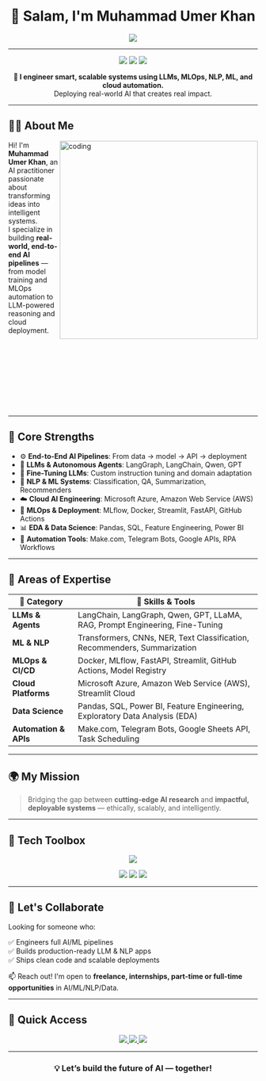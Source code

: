 <!-- MuhammadUmerKhan/MuhammadUmerKhan README.md -->

<h1 align="center">👋 Salam, I'm Muhammad Umer Khan</h1>

<p align="center">
  <img src="https://readme-typing-svg.herokuapp.com?font=Fira+Code&size=25&pause=500&center=true&vCenter=true&color=00EFFF&width=1000&height=50&lines=AI+%7C+ML+%7C+NLP+%7C+LLMs+%7C+MLOps+%7C+Cloud+%7C+Automation;Building+End-to-End+AI+Solutions+that+Scale+%F0%9F%94%A5;From+Research+to+Production+Deployment" />
</p>

---

<p align="center">
  <img src="https://img.shields.io/badge/AI%20Engineer-ML%2C%20LLMs%2C%20NLP%2C%20MLOps-blue?style=flat-square" />
  <img src="https://img.shields.io/badge/Cloud-AWS%20%7C%20Azure-0abde3?style=flat-square" />
  <img src="https://img.shields.io/badge/Open%20to-Remote%20%7C%20Hybrid%20%7C%20Collabs-success?style=flat-square" />
</p>

<p align="center"><strong>🔧 I engineer smart, scalable systems using LLMs, MLOps, NLP, ML, and cloud automation.</strong><br/>
Deploying real-world AI that creates real impact.</p>

---

## 👨‍💼 About Me

<img align="right" alt="coding" width="400" src="https://media.giphy.com/media/qgQUggAC3Pfv687qPC/giphy.gif" />

Hi! I'm **Muhammad Umer Khan**, an AI practitioner passionate about transforming ideas into intelligent systems.  
I specialize in building **real-world, end-to-end AI pipelines** — from model training and MLOps automation to LLM-powered reasoning and cloud deployment.

<br><br><br><br><br><br><br><br>

---

## 🚀 Core Strengths

- ⚙️ **End-to-End AI Pipelines**: From data → model → API → deployment  
- 🧠 **LLMs & Autonomous Agents**: LangGraph, LangChain, Qwen, GPT  
- 🔬 **Fine-Tuning LLMs**: Custom instruction tuning and domain adaptation  
- 🤖 **NLP & ML Systems**: Classification, QA, Summarization, Recommenders  
- ☁️ **Cloud AI Engineering**: Microsoft Azure, Amazon Web Service (AWS)
- 🔁 **MLOps & Deployment**: MLflow, Docker, Streamlit, FastAPI, GitHub Actions  
- 📊 **EDA & Data Science**: Pandas, SQL, Feature Engineering, Power BI  
- 🔧 **Automation Tools**: Make.com, Telegram Bots, Google APIs, RPA Workflows

---

## 🧠 Areas of Expertise

| 🌟 Category         | 🔧 Skills & Tools                                                                 |
|---------------------|----------------------------------------------------------------------------------|
| **LLMs & Agents**   | LangChain, LangGraph, Qwen, GPT, LLaMA, RAG, Prompt Engineering, Fine-Tuning     |
| **ML & NLP**        | Transformers, CNNs, NER, Text Classification, Recommenders, Summarization       |
| **MLOps & CI/CD**   | Docker, MLflow, FastAPI, Streamlit, GitHub Actions, Model Registry              |
| **Cloud Platforms** | Microsoft Azure, Amazon Web Service (AWS), Streamlit Cloud                      |
| **Data Science**    | Pandas, SQL, Power BI, Feature Engineering, Exploratory Data Analysis (EDA)     |
| **Automation & APIs** | Make.com, Telegram Bots, Google Sheets API, Task Scheduling                     |

---

## 🌍 My Mission

> Bridging the gap between **cutting-edge AI research** and **impactful, deployable systems** — ethically, scalably, and intelligently.

---

## 🧰 Tech Toolbox

<p align="center">
  <img src="https://skillicons.dev/icons?i=python,pytorch,tensorflow,fastapi,streamlit,docker,git,github,mysql,postgresql,vscode,jupyter,linux,aws,azure" />
</p>

<p align="center">
  <img src="https://img.shields.io/badge/LLMs-GPT%20%7C%20Qwen%20%7C%20LLaMA4-informational?style=flat-square" />
  <img src="https://img.shields.io/badge/Cloud-AWS%20%7C%20Azure%20ML%20%7C%20Streamlit%20Cloud-blue?style=flat-square" />
  <img src="https://img.shields.io/badge/Deployment-HuggingFace%20%7C%20Vercel%20%7C%20Docker-lightgrey?style=flat-square" />
</p>

---

## 💬 Let's Collaborate

Looking for someone who:

✅ Engineers full AI/ML pipelines  
✅ Builds production-ready LLM & NLP apps  
✅ Ships clean code and scalable deployments

📫 Reach out! I'm open to **freelance, internships, part-time or full-time opportunities** in AI/ML/NLP/Data.

---

## 📎 Quick Access

<p align="center">
  <a href="https://www.linkedin.com/in/muhammad-umer-khan-61729b260/" target="_blank">
    <img src="https://img.shields.io/badge/LinkedIn-0A66C2?style=for-the-badge&logo=linkedin&logoColor=white" />
  </a>
  <a href="https://portfolio-sigma-mocha-67.vercel.app/" target="_blank">
    <img src="https://img.shields.io/badge/Portfolio-111827?style=for-the-badge&logo=google-chrome&logoColor=white" />
  </a>
  <a href="https://drive.google.com/uc?export=download&id=10hPwCKvQ6_ReBUHAxwqEkQGu7cWUUJen" target="_blank">
    <img src="https://img.shields.io/badge/Resume-FF6B6B?style=for-the-badge&logo=adobeacrobatreader&logoColor=white" />
  </a>
</p>

---
<h3 align="center">💡 Let’s build the future of AI — together!</h3>
